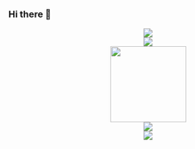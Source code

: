 ### Hi there 👋

<!--
**lavinal712/lavinal712** is a ✨ _special_ ✨ repository because its `README.md` (this file) appears on your GitHub profile.

Here are some ideas to get you started:

- 🔭 I’m currently working on ...
- 🌱 I’m currently learning ...
- 👯 I’m looking to collaborate on ...
- 🤔 I’m looking for help with ...
- 💬 Ask me about ...
- 📫 How to reach me: ...
- 😄 Pronouns: ...
- ⚡ Fun fact: ...
-->

<div align="center">
  <img  src="https://github-profile-trophy.vercel.app/?username=lavinal712&theme=gruvbox&row=1&column=7&no-frame=true&no-bg=true" />
</div>

<div align="center">
    <img  src="https://github-readme-stats-git-masterrstaa-rickstaa.vercel.app/api/top-langs/?username=lavinal712&hide_title=true&hide_border=true&layout=compact&langs_count=6&text_color=000&icon_color=fff&bg_color=0,52fa5a,4dfcff,c64dff&theme=graywhite" />
</div>

<div align="center">
    <img height="137px" src="https://github-readme-stats-git-masterrstaa-rickstaa.vercel.app/api?username=lavinal712&hide_title=true&hide_border=true&show_icons=trueline_height=21&text_color=000&icon_color=000&bg_color=0,ea6161,ffc64d,fffc4d,52fa5a&theme=graywhite" />
</div>

<div align="center">
    <img  src="https://github-readme-streak-stats.herokuapp.com/?user=lavinal712&theme=dark&hide_border=true" />
</div>

<div align="center">
    <img src="https://activity-graph.herokuapp.com/graph?username=lavinal712&theme=xcode" />
</div>

